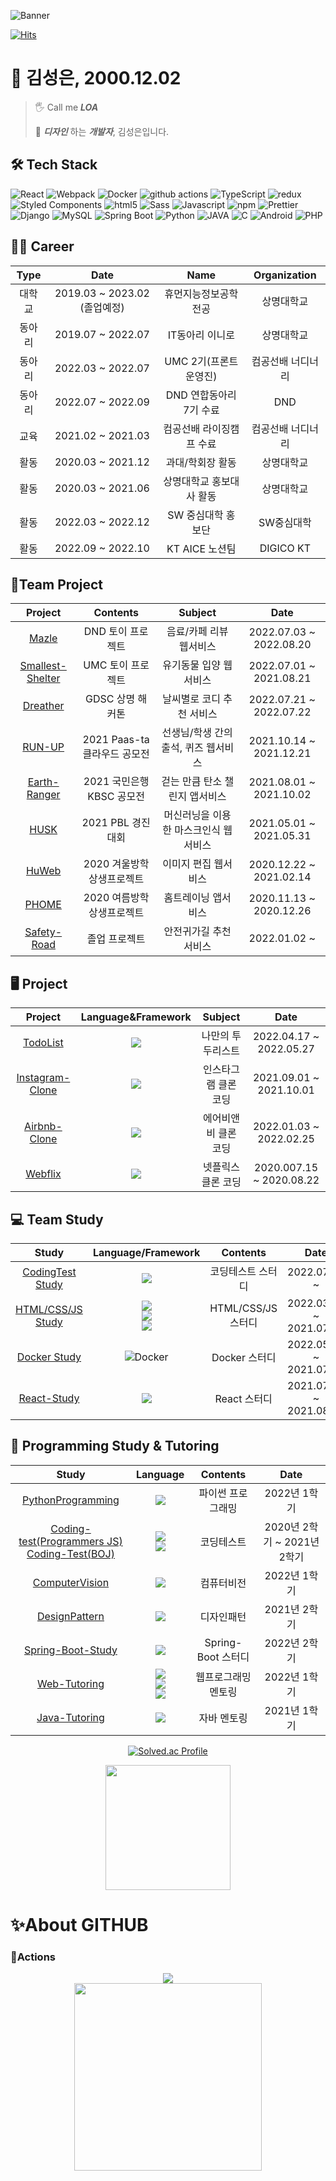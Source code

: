 ![Banner](https://user-images.githubusercontent.com/62641359/193453375-890018b2-a5c8-41e8-ad47-c3709e505aeb.png)

[![Hits](https://hits.seeyoufarm.com/api/count/incr/badge.svg?url=https%3A%2F%2Fgithub.com%2FFEKimseongeun&count_bg=%23FF7B00&title_bg=%23555555&icon=&icon_color=%23000000&title=%E2%9C%A8%EC%A1%B0%ED%9A%8C%EC%88%98&edge_flat=false)](https://hits.seeyoufarm.com)

# 🚀 김성은, 2000.12.02
> 🖐 Call me ***LOA***
> 
> 💅 ***디자인*** 하는 ***개발자***, 김성은입니다.

## 🛠 Tech Stack

<p>
  <img alt="React" src="https://img.shields.io/badge/-React-45b8d8?style=flat-square&logo=react&logoColor=white" />
  <img alt="Webpack" src="https://img.shields.io/badge/-Webpack-8DD6F9?style=flat-square&logo=webpack&logoColor=white" /> 
  <img alt="Docker" src="https://img.shields.io/badge/-Docker-46a2f1?style=flat-square&logo=docker&logoColor=white" />
  <img alt="github actions" src="https://img.shields.io/badge/-Github_Actions-2088FF?style=flat-square&logo=github-actions&logoColor=white" />
  <img alt="TypeScript" src="https://img.shields.io/badge/-TypeScript-007ACC?style=flat-square&logo=typescript&logoColor=white" />
  <img alt="redux" src="https://img.shields.io/badge/-Redux-CC6699?style=flat-square&logo=redux&logoColor=white" />
  <img alt="Styled Components" src="https://img.shields.io/badge/-Styled_Components-db7092?style=flat-square&logo=styled-components&logoColor=white" />
  <img alt="html5" src="https://img.shields.io/badge/-HTML5-F05032?style=flat-square&logo=html5&logoColor=white" />
  <img alt="Sass" src="https://img.shields.io/badge/-sass-ea2845?style=flat-square&logo=sass&logoColor=white" />
  <img alt="Javascript" src="https://img.shields.io/badge/-Javascript-DD0031?style=flat-square&logo=javascript&logoColor=white" />
  <img alt="npm" src="https://img.shields.io/badge/-NPM-CB3837?style=flat-square&logo=npm&logoColor=white" />
  <img alt="Prettier" src="https://img.shields.io/badge/-Prettier-FB542B?style=flat-square&logo=prettier&logoColor=white" />
  <img alt="Django" src="https://img.shields.io/badge/-Django-EC4A3F?style=flat-square&logo=django&logoColor=white" />
  <img alt="MySQL" src="https://img.shields.io/badge/-MySQL-FF5E00?style=flat-square&logo=mysql&logoColor=white" />
  <img alt="Spring Boot" src="https://img.shields.io/badge/-Spring Boot-6DB33F?style=flat-square&logo=SpringBoot&logoColor=white" />
  <img alt="Python" src="https://img.shields.io/badge/-Python-F9A03C?style=flat-square&logo=Python&logoColor=white" />
  <img alt="JAVA" src="https://img.shields.io/badge/-JAVA-F7B93E?style=flat-square&logo=OpenJDK&logoColor=white" />
  <img alt="C" src="https://img.shields.io/badge/-C-13aa52?style=flat-square&logo=C&logoColor=white" />
  <img alt="Android" src="https://img.shields.io/badge/-Android-43853d?style=flat-square&logo=Android&logoColor=white" />
  <img alt="PHP" src="https://img.shields.io/badge/-PHP-777BB4?style=flat-square&logo=PHP&logoColor=white" />
</p>

## 🏃‍♀ Career

| Type |       Date        |      Name       |      Organization       |
|:----:|:-----------------:|:---------------:|:-----------------------:|
| 대학교  |     2019.03 ~ 2023.02 (졸업예정)    |   휴먼지능정보공학전공    |          상명대학교          |
| 동아리  | 2019.07 ~ 2022.07 |    IT동아리 이니로    |          상명대학교          |
| 동아리  | 2022.03 ~ 2022.07 | UMC 2기(프론트 운영진) |        컴공선배 너디너리        |
| 동아리  | 2022.07 ~ 2022.09 | DND 연합동아리 7기 수료 |           DND           |
|  교육  | 2021.02 ~ 2021.03 |  컴공선배 라이징캠프 수료  |        컴공선배 너디너리        |
|  활동  | 2020.03 ~ 2021.12 |    과대/학회장 활동    |          상명대학교          |
|  활동  | 2020.03 ~ 2021.06 |  상명대학교 홍보대사 활동  | 상명대학교 |
|  활동  | 2022.03 ~ 2022.12 |  SW 중심대학 홍보단  | SW중심대학 |
|  활동  | 2022.09 ~ 2022.10 |  KT AICE 노션팀  | DIGICO KT |


## 🙌Team Project

|                             Project                             |       Contents       |        Subject        |          Date           |
|:---------------------------------------------------------------:|:--------------------:|:---------------------:| :---------------------: |
|    [Mazle](https://github.com/FEKimseongeun/Mazel-frontend)     |     DND 토이 프로젝트      |     음료/카페 리뷰 웹서비스     | 2022.07.03 ~ 2022.08.20 |
| [Smallest-Shelter](https://github.com/The-Smallest-Shelter-UMC) |     UMC 토이 프로젝트      |     유기동물 입양 웹서비스      | 2022.07.01 ~ 2021.08.21 |
|          [Dreather](https://github.com/GDSC-HighFive)           |     GDSC 상명 해커톤      |    날씨별로 코디 추천 서비스     | 2022.07.21 ~ 2022.07.22 |
|        [RUN-UP](https://github.com/FEKimseongeun/run-up)        | 2021 Paas-ta클라우드 공모전 | 선생님/학생 간의 출석, 퀴즈 웹서비스 | 2021.10.14 ~ 2021.12.21 |
|         [Earth-Ranger](https://github.com/Earth-Ranger/tree_eats_carbon_FRONT)         |  2021 국민은행 KBSC 공모전  |   걷는 만큼 탄소 챌린지 앱서비스   | 2021.08.01 ~ 2021.10.02 |
|       [HUSK](https://github.com/FEKimseongeun/SWPBL_HUSK)       |    2021 PBL 경진대회     | 머신러닝을 이용한 마스크인식 웹서비스  |    2021.05.01 ~ 2021.05.31   |
|         [HuWeb](https://github.com/FEKimseongeun/huWeb)         |   2020 겨울방학 상생프로젝트   |      이미지 편집 웹서비스      |   2020.12.22 ~ 2021.02.14  |
|     [PHOME](https://github.com/FEKimseongeun/android-PHOME)     |   2020 여름방학 상생프로젝트   |      홈트레이닝 앱서비스       |   2020.11.13 ~ 2020.12.26   |
|   [Safety-Road](https://github.com/FEKimseongeun/Safety-Road)   |       졸업 프로젝트        |     안전귀가길 추천 서비스      |      2022.01.02 ~        |

## 🖥 Project

|                                   Project                                   |                                                                                                                                                         Language&Framework                                                                                                                                                         |   Subject   |          Date           |
|:---------------------------------------------------------------------------:|:----------------------------------------------------------------------------------------------------------------------------------------------------------------------------------------------------------------------------------------------------------------------------------------------------------------------------------:|:-----------:|:-----------------------:|
|        [TodoList](https://github.com/FEKimseongeun/todo-list-react)         |                                                                                                                <img src="https://img.shields.io/badge/React-45b8d8?style=round-square&logo=React&logoColor=white"/>                                                                                                                |  나만의 투두리스트  | 2022.04.17 ~ 2022.05.27 |
| [Instagram-Clone](https://github.com/FEKimseongeun/instagram-clone-ReactJS) |                                                                                                                <img src="https://img.shields.io/badge/React-45b8d8?style=round-square&logo=React&logoColor=white"/>                                                                                                                | 인스타그램 클론 코딩 | 2021.09.01 ~ 2021.10.01 |
|        [Airbnb-Clone](https://github.com/FEKimseongeun/react-airbnd)        |                                                                                                                <img src="https://img.shields.io/badge/React-45b8d8?style=round-square&logo=React&logoColor=white"/>                                                                                                                | 에어비앤비 클론 코딩 | 2022.01.03 ~ 2022.02.25 |
|          [Webflix](https://github.com/FEKimseongeun/WEBFLIX_summer)          |                                                                                                                <img src="https://img.shields.io/badge/html5-F05032?style=round-square&logo=html5&logoColor=white"/>                                                                                                                | 넷플릭스 클론 코딩  | 2020.007.15 ~ 2020.08.22 |

## 💻 Team Study

|                                      Study                                      |                                                                                             Language/Framework                                                                                              |    Contents     |          Date           |
|:-------------------------------------------------------------------------------:|:-----------------------------------------------------------------------------------------------------------------------------------------------------------------------------------------------------------:|:---------------:| :---------------------: |
| [CodingTest Study](https://github.com/FEKimseongeun/CodingTest-Study) |                                                   <img src="https://img.shields.io/badge/Python-3766AB?style=round-square&logo=Python&logoColor=white"/>                                                    |    코딩테스트 스터디    | 2022.07.08 ~  |
|            [HTML/CSS/JS Study](https://github.com/FEKimseongeun/Web)            | <img src="https://img.shields.io/badge/html5-F05032?style=round-square&logo=html5&logoColor=white"/><br/><img src="https://img.shields.io/badge/css3-1572B6?style=round-square&logo=css3&logoColor=white"/><br/><img src="https://img.shields.io/badge/Javascript-F7DF1E?style=round-square&logo=Javascript&logoColor=white"/> | HTML/CSS/JS 스터디 | 2022.03.22 ~ 2021.07.05 |
|      [Docker Study](https://github.com/FEKimseongeun/docker-fullstack-app)      |                                            <img alt="Docker" src="https://img.shields.io/badge/-Docker-46a2f1?style=round-square&logo=docker&logoColor=white" />                                            |   Docker 스터디    | 2022.05.05 ~ 2021.07.10 |
|           [React-Study](https://github.com/FEKimseongeun/React-Study)           |                                                    <img src="https://img.shields.io/badge/React-45b8d8?style=round-square&logo=React&logoColor=white"/>                                                     |    React 스터디    | 2021.07.03 ~ 2021.08.02 |


## 📔 Programming Study & Tutoring

|                                                                           Study                                                                            |                                                                                                        Language                                                                                                         |  Contents  |         Date          |
|:----------------------------------------------------------------------------------------------------------------------------------------------------------:|:-----------------------------------------------------------------------------------------------------------------------------------------------------------------------------------------------------------------------:|:----------:|:---------------------:|
|                                          [PythonProgramming](https://github.com/FEKimseongeun/Python_like_Python)                                          |                                                         <img src="https://img.shields.io/badge/Python-3766AB?style=round-square&logo=Python&logoColor=white"/>                                                          | 파이썬 프로그래밍  |       2022년 1학기       |
| [Coding-test(Programmers JS)](https://github.com/FEKimseongeun/Programmers_js) <br/>[Coding-Test(BOJ)](https://github.com/FEKimseongeun/soengeun-baekjoon) | <img src="https://img.shields.io/badge/javascript-F7DF1E?style=round-square&logo=javascript&logoColor=white"/><br/><img src="https://img.shields.io/badge/Java-007396?style=round-square&logo=Oracle&logoColor=white"/> |   코딩테스트    | 2020년 2학기 ~ 2021년 2학기 |
|                                        [ComputerVision](https://github.com/FEKimseongeun/Digital_Image_Processing)                                         |                                                              <img src="https://img.shields.io/badge/C-A8B9CC?style=round-square&logo=C&logoColor=white"/>                                                               |   컴퓨터비전    |       2022년 1학기       |
|                                              [DesignPattern](https://github.com/FEKimseongeun/Design_Pattern)                                              |                                <img src="https://img.shields.io/badge/Java-007396?style=round-square&logo=Oracle&logoColor=white"/>                                                         |   디자인패턴    |       2021년 2학기       |
|           [Spring-Boot-Study](https://github.com/FEKimseongeun/Spring-Boot-Inflean)           |                                                    <img src="https://img.shields.io/badge/SpringBoot-6DB33F?style=round-square&logo=SpringBoot&logoColor=white"/>                                                     |    Spring-Boot 스터디    | 2022년 2학기  |
|                                            [Web-Tutoring](https://github.com/FEKimseongeun/Inyro-WEB-Mentoring)                                            |                        <img src="https://img.shields.io/badge/html5-F05032?style=round-square&logo=html5&logoColor=white"/><br/><img src="https://img.shields.io/badge/css3-1572B6?style=round-square&logo=css3&logoColor=white"/><br/><img src="https://img.shields.io/badge/Javascript-F7DF1E?style=round-square&logo=Javascript&logoColor=white"/>           | 웹프로그래밍 멘토링 |       2022년 1학기       |
|                                            [Java-Tutoring](https://github.com/FEKimseongeun/Sangmyung-Tutoring)                                            |          <img src="https://img.shields.io/badge/Java-007396?style=round-square&logo=Oracle&logoColor=white"/>                  |   자바 멘토링   |       2021년 1학기       |

<div align="center" display="flex">

  [![Solved.ac Profile](http://mazassumnida.wtf/api/generate_badge?boj=kkkkmd)](https://solved.ac/kkkkmd) 

  <img height="200px" src="https://github-readme-stats.vercel.app/api/top-langs/?username=FEKimseongeun&theme=flag-india&layout=compact"/>

</div>

# ✨About GITHUB
### 🔭Actions
<div align="center">
    	<img src="https://cdn.jsdelivr.net/gh/holic-x/holic-x/assets/github-contribution-grid-snake.svg" />
</div>
<div align="center">
    <img height="300px" src="https://activity-graph.herokuapp.com/graph?username=FEKimseongeun&theme=github"/>
</div>
